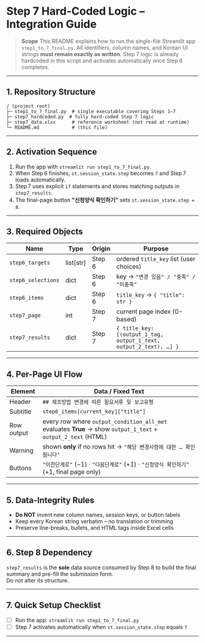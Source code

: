 # Step 7 Hard-Coded Logic – Integration Guide

> **Scope**
> This README explains how to run the single-file Streamlit app `step1_to_7_final.py`.
> All identifiers, column names, and Korean UI strings **must remain exactly as written**.
> Step 7 logic is already hardcoded in this script and activates automatically once Step 6 completes.

---

## 1. Repository Structure

    / (project root)
    ├─ step1_to_7_final.py  # single executable covering Steps 1–7
    ├─ step7_hardcoded.py  # fully hard-coded Step 7 logic
    ├─ step7_data.xlsx      # reference worksheet (not read at runtime)
    └─ README.md            # (this file)

---

## 2. Activation Sequence

1. Run the app with `streamlit run step1_to_7_final.py`.
2. When Step 6 finishes, `st.session_state.step` becomes `7` and Step 7 loads automatically.
3. Step 7 uses explicit `if` statements and stores matching outputs in `step7_results`.
4. The final-page button **"신청양식 확인하기"** sets `st.session_state.step = 8`.

---

## 3. Required Objects

| Name | Type | Origin | Purpose |
|------|------|--------|---------|
| `step6_targets`      | list[str] | Step 6 | ordered `title_key` list (user choices) |
| `step6_selections`   | dict      | Step 6 | key → `"변경 있음" / "충족" / "미충족"` |
| `step6_items`        | dict      | Step 6 | `title_key` → `{ "title": str }` |
| `step7_page`         | int       | Step 7 | current page index (0-based) |
| `step7_results`      | dict      | Step 7 | `{ title_key: [(output_1_tag, output_1_text, output_2_text), …] }` |

---

## 4. Per-Page UI Flow

| Element | Data / Fixed Text |
|---------|-------------------|
| Header   | `## 제조방법 변경에 따른 필요서류 및 보고유형` |
| Subtitle | `step6_items[current_key]["title"]` |
| Row output | every row where `output_condition_all_met` evaluates **True** → show `output_1_text` + `output_2_text` (HTML) |
| Warning   | shown **only** if no rows hit → `"해당 변경사항에 대한 … 확인됩니다"` |
| Buttons   | `"이전단계로"` (−1) · `"다음단계로"` (+1) · `"신청양식 확인하기"` (+1, final page only) |

---

## 5. Data-Integrity Rules

* **Do NOT** invent new column names, session keys, or button labels  
* Keep every Korean string verbatim – no translation or trimming  
* Preserve line-breaks, bullets, and HTML tags inside Excel cells

---

## 6. Step 8 Dependency

`step7_results` is the **sole** data source consumed by Step 8 to build the final
summary and pre-fill the submission form.  
Do not alter its structure.

---

## 7. Quick Setup Checklist

- [ ] Run the app: `streamlit run step1_to_7_final.py`
- [ ] Step 7 activates automatically when `st.session_state.step` equals `7`

---
